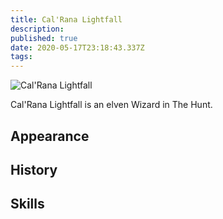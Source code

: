 ```yaml
---
title: Cal'Rana Lightfall
description: 
published: true
date: 2020-05-17T23:18:43.337Z
tags: 
---
```


<img src="https://s3.amazonaws.com/files.d20.io/images/93494827/5OQc_vQbsYXvGQlxyWLSew/max.png?1570158190" style="max-width: 300px" alt="Cal'Rana Lightfall" />

Cal'Rana Lightfall is an elven Wizard in The Hunt.

## Appearance

## History

## Skills